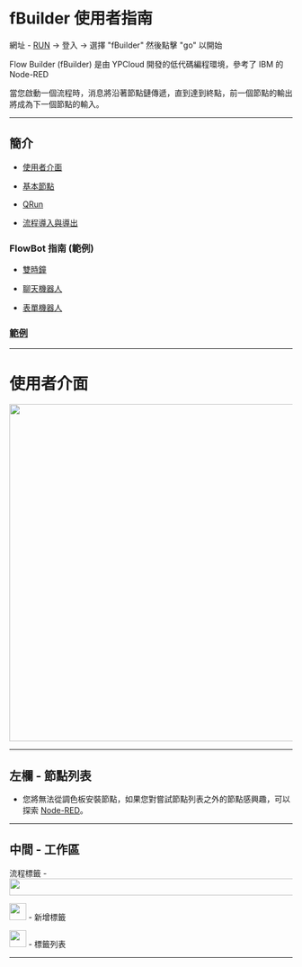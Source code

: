 # fBuilder 使用者指南
網址 - [RUN](https://run.ypcloud.com) -> 登入 -> 選擇 "fBuilder" 然後點擊 "go" 以開始

Flow Builder (fBuilder) 是由 YPCloud 開發的低代碼編程環境，參考了 IBM 的 Node-RED

當您啟動一個流程時，消息將沿著節點鏈傳遞，直到達到終點，前一個節點的輸出將成為下一個節點的輸入。

---

## 簡介

- [使用者介面](#使用者介面)

- [基本節點](#基本節點)

- [QRun](#QRun)

- [流程導入與導出](#流程導入與導出)

### FlowBot 指南 (範例)

- [雙時鐘](https://github.com/YPCloudInc/Clouder/blob/main/md/twin.md)

- [聊天機器人](https://github.com/YPCloudInc/Clouder/blob/main/md/chatbot.md)

- [表單機器人](https://github.com/YPCloudInc/Clouder/blob/main/md/form.md)

### [範例](https://github.com/motebus/ultrabook/blob/main/Ultranet%20Apps/fBuilder/Sample%20Flows/Readme.md)

---

# 使用者介面

[<img src="https://i.imgur.com/V8hyXg5.png" width=1200 height=600>](https://run.ypcloud.com)

---

## 左欄 - 節點列表

  * 您將無法從調色板安裝節點，如果您對嘗試節點列表之外的節點感興趣，可以探索 [Node-RED](https://nodered.org/)。

---

## 中間 - 工作區

流程標籤 - [<img src="https://i.imgur.com/iOCKLDh.png" width=800 height=30>](https://run.ypcloud.com)

[<img src="https://i.imgur.com/QSdg0nI.png" width=30 height=30>](https://run.ypcloud.com) - 新增標籤

[<img src="https://i.imgur.com/xXm16T3.png" width=30 height=30>](https://run.ypcloud.com) - 標籤列表

---


